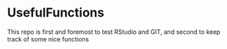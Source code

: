 # UsefulFunctions
This repo is first and foremost to test RStudio and GIT, and second to keep track of some nice functions
